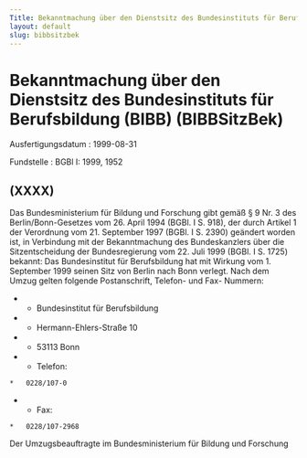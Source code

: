 ```yaml
---
Title: Bekanntmachung über den Dienstsitz des Bundesinstituts für Berufsbildung (BIBB)
layout: default
slug: bibbsitzbek
---
```


# Bekanntmachung über den Dienstsitz des Bundesinstituts für Berufsbildung (BIBB) (BIBBSitzBek)

Ausfertigungsdatum
:   1999-08-31

Fundstelle
:   BGBl I: 1999, 1952



## (XXXX)

Das Bundesministerium für Bildung und Forschung gibt gemäß § 9 Nr. 3
des Berlin/Bonn-Gesetzes vom 26. April 1994 (BGBl. I S. 918), der
durch Artikel 1 der Verordnung vom 21. September 1997 (BGBl. I S.
2390) geändert worden ist, in Verbindung mit der Bekanntmachung des
Bundeskanzlers über die Sitzentscheidung der Bundesregierung vom 22.
Juli 1999 (BGBl. I S. 1725) bekannt:
Das Bundesinstitut für Berufsbildung hat mit Wirkung vom 1. September
1999 seinen Sitz von Berlin nach Bonn verlegt.
Nach dem Umzug gelten folgende Postanschrift, Telefon- und Fax-
Nummern:

*    *   Bundesinstitut für Berufsbildung


*    *   Hermann-Ehlers-Straße 10


*    *   53113 Bonn


*    *   Telefon:

    *   0228/107-0


*    *   Fax:

    *   0228/107-2968



Der Umzugsbeauftragte im Bundesministerium für Bildung und Forschung

